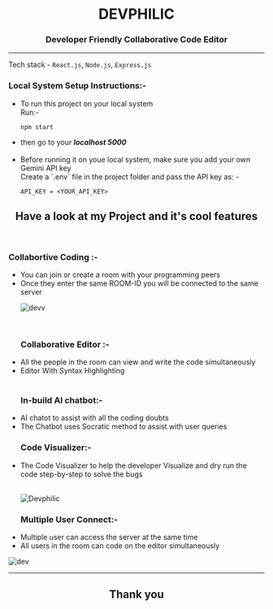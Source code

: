 <h1 align=center>DEVPHILIC</h1>
<h3 align=center>Developer Friendly Collaborative Code Editor</h3>
<hr>


Tech stack - `React.js`, `Node.js`, `Express.js`

<h3>Local System Setup Instructions:-</h3>
<ul>
<li>To run this project on your local system</li>
Run:-

`npm start`

<li>then go to your <strong><em>localhost 5000</em></strong></li>
<br>
<li> Before running it on youe local system, make sure you add your own Gemini API key <br>
Create a `.env` file in the project folder and pass the API key as: -
</li>

`API_KEY = <YOUR_API_KEY>`

</ul>



<h2 align =center>Have a look at my Project and it's cool features</h2>

<br>

<h3>Collabortive Coding :-</h3>
<ul>
  <li>You can join or create a room with your programming peers</li>
  <li>Once they enter the same ROOM-ID you will be connected to the same server


![devv](https://github.com/filza2112/Devphilic/assets/115334313/8e1186dd-16db-45e0-9807-6815aed9df08)
</li>


  <br>

  <h3>Collaborative Editor :-</h3>
  <li>All the people in the room can view and write the code simultaneously </li>
  <li>Editor With Syntax Highlighting</li>
  <br>

  
  <h3>In-build AI chatbot:-</h3>
  <li>
    AI chatot to assist with all the coding doubts
  </li>
  <li>
    The Chatbot uses Socratic method to assist with user queries
  </li>
  <h3>Code Visualizer:-</h3>
  <li>
   The Code Visualizer to help the developer Visualize and dry run the code step-by-step to solve the bugs
  </li>
  <br>
  
![Devphilic](https://github.com/filza2112/Devphilic/assets/115334313/182cffd6-5b93-463b-ba43-b9514bc1c89e)

<h3>Multiple User Connect:-</h3>
<li>
  Multiple user can access the server at the same time
</li>
<li>All users in the room can code on the editor simultaneously</li>
</ul>

![dev](https://github.com/filza2112/Devphilic/assets/115334313/daa11dc2-80ca-4029-8944-580fd96dc352)

<hr>
<h2 align=center>Thank you</h2>


